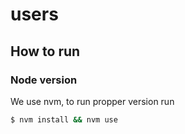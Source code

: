 # users
##



## How to run

### Node version
We use nvm, to run propper version run
```bash
$ nvm install && nvm use
```